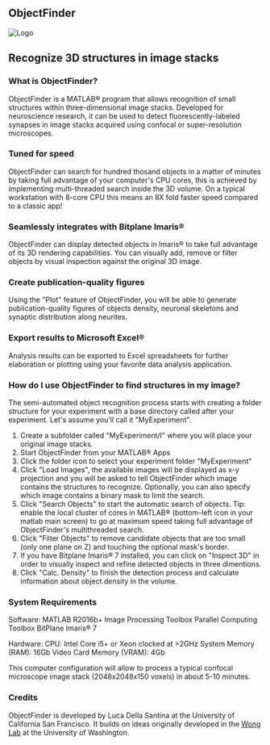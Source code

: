 
## ObjectFinder

![Logo](https://lucadellasantina.github.io/ObjectFinder/app_icon_big.png)

##  Recognize 3D structures in image stacks

### What is ObjectFinder?
ObjectFinder is a MATLAB® program that allows recognition of small structures within three-dimensional image stacks. Developed for neuroscience research, it can be used to detect fluorescently-labeled synapses in image stacks acquired using confocal or super-resolution microscopes.

### Tuned for speed
ObjectFinder can search for hundred thosand objects in a matter of minutes by taking full advantage of your computer's CPU cores, this is achieved by implementing multi-threaded search inside the 3D volume. On a typical workstation with 8-core CPU this means an 8X fold faster speed compared to a classic app!

### Seamlessly integrates with Bitplane Imaris®
ObjectFinder can display detected objects in Imaris® to take full advantage of its 3D rendering capabilities. You can visually add, remove or filter objects by visual inspection against the original 3D image.

### Create publication-quality figures
Using the "Plot" feature of ObjectFinder, you will be able to generate publication-quality figures of objects density, neuronal skeletons and synaptic distribution along neurites.

### Export results to Microsoft Excel®
Analysis results can be exported to Excel spreadsheets for further elaboration or plotting using your favorite data analysis application.

### How do I use ObjectFinder to find structures in my image?
The semi-automated object recognition process starts with creating a folder structure for your experiment with a base directory called after your experiment. Let's assume you'll call it "MyExperiment".
1. Create a subfolder called "MyExperiment/I" where you will place your original image stacks.
2. Start ObjectFinder from your MATLAB® Apps
3. Click the folder icon to select your experiment folder "MyExperiment"
4. Click "Load Images", the available images will be displayed as x-y projection and you will be asked to tell ObjectFinder which image contains the structures to recognize. Optionally, you can also specify which image contains a binary mask to limit the search.
5. Click "Search Objects" to start the automatic search of objects. Tip: enable the local cluster of cores in MATLAB® (bottom-left icon in your matlab main screen) to go at maximum speed taking full advantage of ObjectFinder's multithreaded search.
6. Click "Filter Objects" to remove candidate objects that are too small (only one plane on Z) and touching the optional mask's border.
7. If you have Bitplane Imaris® 7 installed, you can click on "Inspect 3D" in order to visually inspect and refine detected objects in three dimentions.
8. Click "Calc. Density" to finish the detection process and calculate information about object density in the volume.

### System Requirements
Software:
MATLAB R2016b+
Image Processing Toolbox
Parallel Computing Toolbox
BitPlane Imaris® 7

Hardware:
CPU: Intel Core i5+ or Xeon clocked at >2GHz
System Memory (RAM): 16Gb
Video Card Memory (VRAM): 4Gb

This computer configuration will allow to process a typical confocal microscope image stack (2048x2048x150 voxels) in about 5-10 minutes.


### Credits
ObjectFinder is developed by Luca Della Santina at the University of California San Francisco. It builds on ideas originally developed in the [Wong Lab](http://wonglab.biostr.washington.edu/) at the University of Washington.
